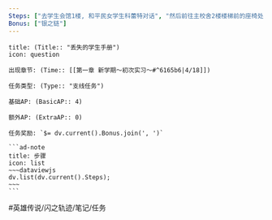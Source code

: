 ```yaml
---
Steps: ["去学生会馆1楼, 和平民女学生科蕾特对话", "然后前往主校舍2楼楼梯前的座椅处, 找到丢失的学生手册", "回去报告"]
Bonus: ["银之链"]
---
```

`````ad-question
title: (Title:: "丢失的学生手册")
icon: question

出现章节: (Time:: [[第一章 新学期～初次实习～#^6165b6|4/18]])

任务类型: (Type:: "支线任务")

基础AP: (BasicAP:: 4)

额外AP: (ExtraAP:: 0)

任务奖励: `$= dv.current().Bonus.join(', ')`

```ad-note
title: 步骤
icon: list
~~~dataviewjs
dv.list(dv.current().Steps);
~~~
```
`````

#英雄传说/闪之轨迹/笔记/任务